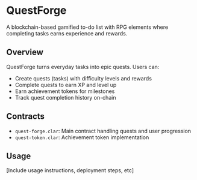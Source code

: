 # QuestForge
A blockchain-based gamified to-do list with RPG elements where completing tasks earns experience and rewards.

## Overview
QuestForge turns everyday tasks into epic quests. Users can:
- Create quests (tasks) with difficulty levels and rewards
- Complete quests to earn XP and level up
- Earn achievement tokens for milestones
- Track quest completion history on-chain

## Contracts
- `quest-forge.clar`: Main contract handling quests and user progression
- `quest-token.clar`: Achievement token implementation

## Usage
[Include usage instructions, deployment steps, etc]

